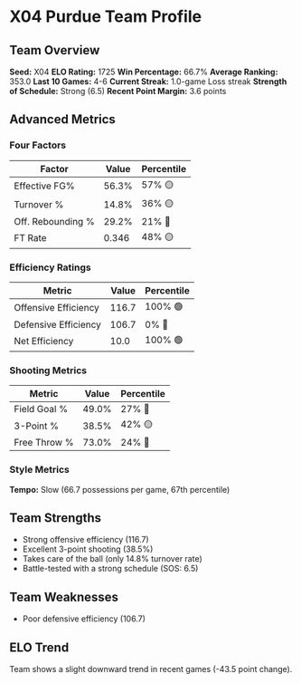 # X04 Purdue Team Profile
## Team Overview
**Seed:** X04
**ELO Rating:** 1725
**Win Percentage:** 66.7%
**Average Ranking:** 353.0
**Last 10 Games:** 4-6
**Current Streak:** 1.0-game Loss streak
**Strength of Schedule:** Strong (6.5)
**Recent Point Margin:** 3.6 points

## Advanced Metrics
### Four Factors
| Factor | Value | Percentile |
|--------|-------|------------|
| Effective FG% | 56.3% | 57% 🟡 |
| Turnover % | 14.8% | 36% 🟡 |
| Off. Rebounding % | 29.2% | 21% 🔴 |
| FT Rate | 0.346 | 48% 🟡 |

### Efficiency Ratings
| Metric | Value | Percentile |
|--------|-------|------------|
| Offensive Efficiency | 116.7 | 100% 🟢 |
| Defensive Efficiency | 106.7 | 0% 🔴 |
| Net Efficiency | 10.0 | 100% 🟢 |

### Shooting Metrics
| Metric | Value | Percentile |
|--------|-------|------------|
| Field Goal % | 49.0% | 27% 🔴 |
| 3-Point % | 38.5% | 42% 🟡 |
| Free Throw % | 73.0% | 24% 🔴 |

### Style Metrics
**Tempo:** Slow (66.7 possessions per game, 67th percentile)

## Team Strengths
* Strong offensive efficiency (116.7)
* Excellent 3-point shooting (38.5%)
* Takes care of the ball (only 14.8% turnover rate)
* Battle-tested with a strong schedule (SOS: 6.5)

## Team Weaknesses
* Poor defensive efficiency (106.7)

## ELO Trend
Team shows a slight downward trend in recent games (-43.5 point change).

